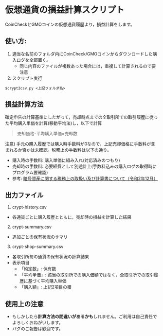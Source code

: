 # 仮想通貨の損益計算スクリプト   

CoinCheckとGMOコインの仮想通貨履歴より，損益計算をします。   

## 使い方:
1. 適当な名前のフォルダ内にCoinCheck/GMOコインからダウンロードした購入ログを全部置く。
    - 同じ内容のファイルが複数あった場合には，重複して計算されるので要注意
2. スクリプト実行
```
$crypt2csv.py <上記フォルダ名>
```

## 損益計算方法

確定申告の計算基準にしたがって，売却時点までの全取引所での取引履歴に従った平均購入単価を計算(移動平均法)し，以下で計算
> 売却価格-平均購入単価×売却数

注意) 手元の購入履歴では購入時手数料が0なので，上記売却価格に手数料が含まれるか否かは未確認。税務上の手数料は以下の通り。
- 購入時の手数料: 購入単価に組み入れ(対応済みのつもり)
- 売却時の手数料: 必要経費として別途計上(手数料込みの購入ログの取得時にプログラム要確認)
- 参考: [暗号資産に関する税務上の取扱い及び計算書について（令和2年12月）](https://www.nta.go.jp/publication/pamph/shotoku/kakuteishinkokukankei/kasoutuka/index.htm)


## 出力ファイル
1. crypt-history.csv
  - 各通貨ごとに購入履歴とともに，売却時の損益を計算した結果
2. crypt-summary.csv
  - 追加ごとの保有状況のサマリ
3. crypt-shop-summary.csv
  - 各取引所毎の通貨の保有状況の計算結果
  - 表示項目
    - 「約定数」: 保有数
    - 「平均単価」: 該当の取引所での購入価額ではなく，全取引所での取引履歴に基づく平均購入単価
    - 「購入額」: 上記2項目の積

## 使用上の注意

- もしかしたら**計算方法の間違いがあるかも**しれません。ご利用は自己責任でよろしくおねがいします。
- バグのご報告は歓迎です。



